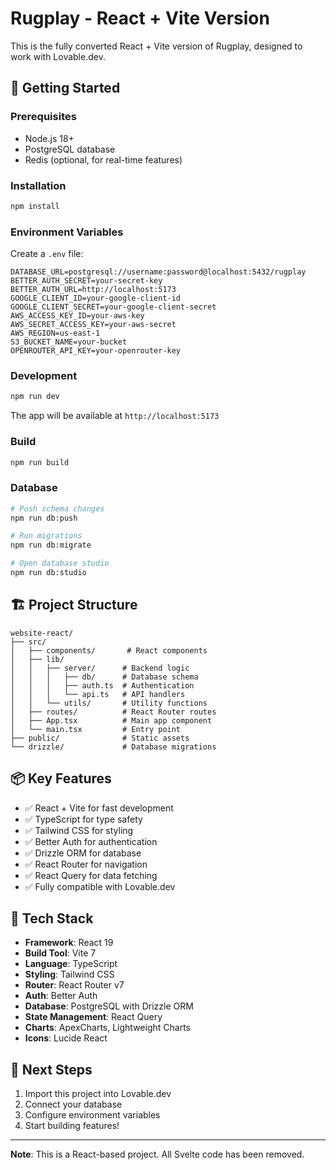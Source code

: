 # Rugplay - React + Vite Version

This is the fully converted React + Vite version of Rugplay, designed to work with Lovable.dev.

## 🚀 Getting Started

### Prerequisites

- Node.js 18+
- PostgreSQL database
- Redis (optional, for real-time features)

### Installation

```bash
npm install
```

### Environment Variables

Create a `.env` file:

```env
DATABASE_URL=postgresql://username:password@localhost:5432/rugplay
BETTER_AUTH_SECRET=your-secret-key
BETTER_AUTH_URL=http://localhost:5173
GOOGLE_CLIENT_ID=your-google-client-id
GOOGLE_CLIENT_SECRET=your-google-client-secret
AWS_ACCESS_KEY_ID=your-aws-key
AWS_SECRET_ACCESS_KEY=your-aws-secret
AWS_REGION=us-east-1
S3_BUCKET_NAME=your-bucket
OPENROUTER_API_KEY=your-openrouter-key
```

### Development

```bash
npm run dev
```

The app will be available at `http://localhost:5173`

### Build

```bash
npm run build
```

### Database

```bash
# Push schema changes
npm run db:push

# Run migrations
npm run db:migrate

# Open database studio
npm run db:studio
```

## 🏗️ Project Structure

```
website-react/
├── src/
│   ├── components/       # React components
│   ├── lib/
│   │   ├── server/      # Backend logic
│   │   │   ├── db/      # Database schema
│   │   │   ├── auth.ts  # Authentication
│   │   │   └── api.ts   # API handlers
│   │   └── utils/       # Utility functions
│   ├── routes/          # React Router routes
│   ├── App.tsx          # Main app component
│   └── main.tsx         # Entry point
├── public/              # Static assets
└── drizzle/             # Database migrations
```

## 📦 Key Features

- ✅ React + Vite for fast development
- ✅ TypeScript for type safety
- ✅ Tailwind CSS for styling
- ✅ Better Auth for authentication
- ✅ Drizzle ORM for database
- ✅ React Router for navigation
- ✅ React Query for data fetching
- ✅ Fully compatible with Lovable.dev

## 🔧 Tech Stack

- **Framework**: React 19
- **Build Tool**: Vite 7
- **Language**: TypeScript
- **Styling**: Tailwind CSS
- **Router**: React Router v7
- **Auth**: Better Auth
- **Database**: PostgreSQL with Drizzle ORM
- **State Management**: React Query
- **Charts**: ApexCharts, Lightweight Charts
- **Icons**: Lucide React

## 🎯 Next Steps

1. Import this project into Lovable.dev
2. Connect your database
3. Configure environment variables
4. Start building features!

---

**Note**: This is a React-based project. All Svelte code has been removed.

